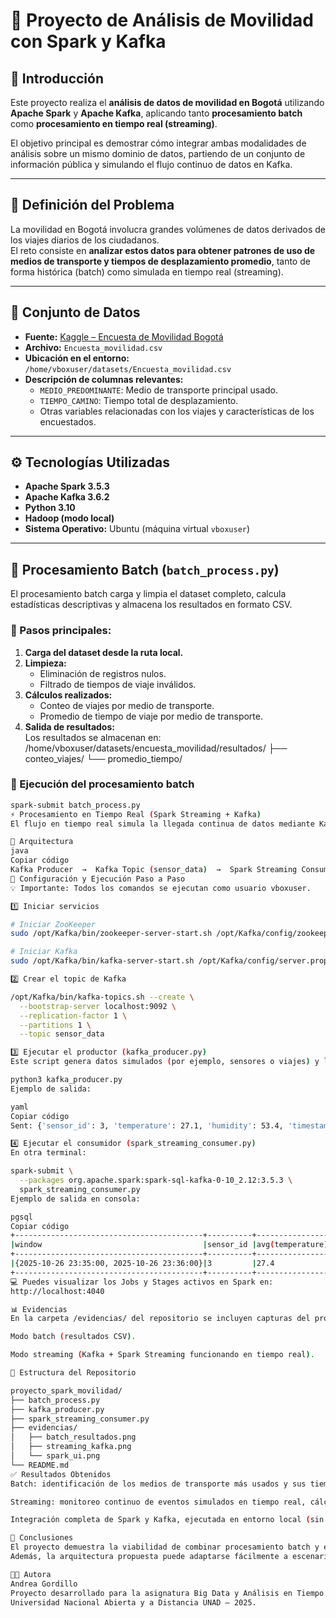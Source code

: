 # 🚦 Proyecto de Análisis de Movilidad con Spark y Kafka

## 📖 Introducción
Este proyecto realiza el **análisis de datos de movilidad en Bogotá** utilizando **Apache Spark** y **Apache Kafka**, aplicando tanto **procesamiento batch** como **procesamiento en tiempo real (streaming)**.  

El objetivo principal es demostrar cómo integrar ambas modalidades de análisis sobre un mismo dominio de datos, partiendo de un conjunto de información pública y simulando el flujo continuo de datos en Kafka.

---

## 🎯 Definición del Problema

La movilidad en Bogotá involucra grandes volúmenes de datos derivados de los viajes diarios de los ciudadanos.  
El reto consiste en **analizar estos datos para obtener patrones de uso de medios de transporte y tiempos de desplazamiento promedio**, tanto de forma histórica (batch) como simulada en tiempo real (streaming).

---

## 🧩 Conjunto de Datos

- **Fuente:** [Kaggle – Encuesta de Movilidad Bogotá](https://www.kaggle.com/)  
- **Archivo:** `Encuesta_movilidad.csv`
- **Ubicación en el entorno:**  
  `/home/vboxuser/datasets/Encuesta_movilidad.csv`
- **Descripción de columnas relevantes:**
  - `MEDIO_PREDOMINANTE`: Medio de transporte principal usado.
  - `TIEMPO_CAMINO`: Tiempo total de desplazamiento.
  - Otras variables relacionadas con los viajes y características de los encuestados.

---

## ⚙️ Tecnologías Utilizadas

- **Apache Spark 3.5.3**
- **Apache Kafka 3.6.2**
- **Python 3.10**
- **Hadoop (modo local)**
- **Sistema Operativo:** Ubuntu (máquina virtual `vboxuser`)

---

## 🧮 Procesamiento Batch (`batch_process.py`)

El procesamiento batch carga y limpia el dataset completo, calcula estadísticas descriptivas y almacena los resultados en formato CSV.

### 🔹 Pasos principales:
1. **Carga del dataset desde la ruta local.**
2. **Limpieza:**  
   - Eliminación de registros nulos.  
   - Filtrado de tiempos de viaje inválidos.
3. **Cálculos realizados:**
   - Conteo de viajes por medio de transporte.
   - Promedio de tiempo de viaje por medio de transporte.
4. **Salida de resultados:**  
   Los resultados se almacenan en:
/home/vboxuser/datasets/encuesta_movilidad/resultados/
├── conteo_viajes/
└── promedio_tiempo/


### 🧠 Ejecución del procesamiento batch
```bash
spark-submit batch_process.py
⚡ Procesamiento en Tiempo Real (Spark Streaming + Kafka)
El flujo en tiempo real simula la llegada continua de datos mediante Kafka y los procesa usando Spark Structured Streaming.

🧱 Arquitectura
java
Copiar código
Kafka Producer  →  Kafka Topic (sensor_data)  →  Spark Streaming Consumer
🚀 Configuración y Ejecución Paso a Paso
💡 Importante: Todos los comandos se ejecutan como usuario vboxuser.

1️⃣ Iniciar servicios

# Iniciar ZooKeeper
sudo /opt/Kafka/bin/zookeeper-server-start.sh /opt/Kafka/config/zookeeper.properties &

# Iniciar Kafka
sudo /opt/Kafka/bin/kafka-server-start.sh /opt/Kafka/config/server.properties &

2️⃣ Crear el topic de Kafka

/opt/Kafka/bin/kafka-topics.sh --create \
  --bootstrap-server localhost:9092 \
  --replication-factor 1 \
  --partitions 1 \
  --topic sensor_data

3️⃣ Ejecutar el productor (kafka_producer.py)
Este script genera datos simulados (por ejemplo, sensores o viajes) y los envía al topic sensor_data.

python3 kafka_producer.py
Ejemplo de salida:

yaml
Copiar código
Sent: {'sensor_id': 3, 'temperature': 27.1, 'humidity': 53.4, 'timestamp': 1729282738}

4️⃣ Ejecutar el consumidor (spark_streaming_consumer.py)
En otra terminal:

spark-submit \
  --packages org.apache.spark:spark-sql-kafka-0-10_2.12:3.5.3 \
  spark_streaming_consumer.py
Ejemplo de salida en consola:

pgsql
Copiar código
+------------------------------------------+----------+------------------+------------------+
|window                                    |sensor_id |avg(temperature)  |avg(humidity)     |
+------------------------------------------+----------+------------------+------------------+
|{2025-10-26 23:35:00, 2025-10-26 23:36:00}|3         |27.4              |52.8              |
+------------------------------------------+----------+------------------+------------------+
💻 Puedes visualizar los Jobs y Stages activos en Spark en:
http://localhost:4040

📊 Evidencias
En la carpeta /evidencias/ del repositorio se incluyen capturas del procesamiento en:

Modo batch (resultados CSV).

Modo streaming (Kafka + Spark Streaming funcionando en tiempo real).

🧰 Estructura del Repositorio

proyecto_spark_movilidad/
├── batch_process.py
├── kafka_producer.py
├── spark_streaming_consumer.py
├── evidencias/
│   ├── batch_resultados.png
│   ├── streaming_kafka.png
│   └── spark_ui.png
└── README.md
✅ Resultados Obtenidos
Batch: identificación de los medios de transporte más usados y sus tiempos promedio.

Streaming: monitoreo continuo de eventos simulados en tiempo real, cálculo de promedios por ventana temporal.

Integración completa de Spark y Kafka, ejecutada en entorno local (sin Docker).

🧾 Conclusiones
El proyecto demuestra la viabilidad de combinar procesamiento batch y en tiempo real en un entorno de Big Data usando Spark y Kafka.
Además, la arquitectura propuesta puede adaptarse fácilmente a escenarios reales de movilidad o IoT para analizar flujos masivos de información.

👩‍💻 Autora
Andrea Gordillo
Proyecto desarrollado para la asignatura Big Data y Análisis en Tiempo Real.
Universidad Nacional Abierta y a Distancia UNAD — 2025.
